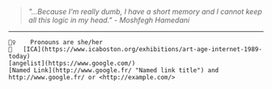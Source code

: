 

 > *"...Because I'm really dumb, I have a short memory and I cannot keep all this logic in my head." - Moshfegh Hamedani*
----------------------------------------


	💁‍♀️	Pronouns are she/her
	📸	[ICA](https://www.icaboston.org/exhibitions/art-age-internet-1989-today)
	[angelist](https://www.google.com/)
	[Named Link](http://www.google.fr/ "Named link title") and http://www.google.fr/ or <http://example.com/>

